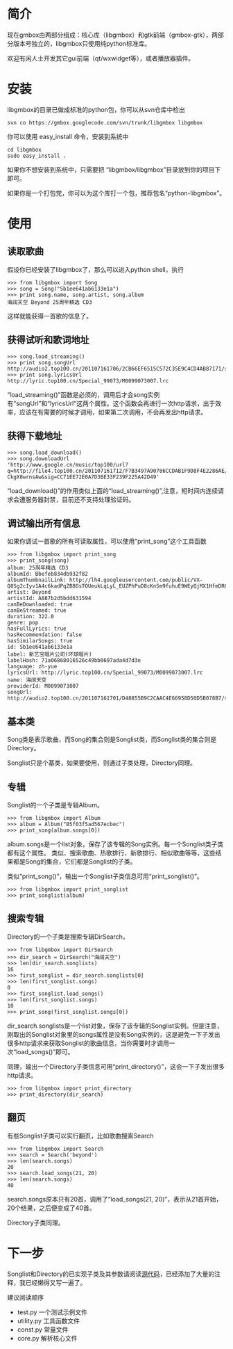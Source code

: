 # 简介 #

现在gmbox由两部分组成：核心库（libgmbox）和gtk前端（gmbox-gtk），两部分版本号独立的，libgmbox只使用纯python标准库。

欢迎有闲人士开发其它gui前端（qt/wxwidget等），或者播放器插件。

# 安装 #

libgmbox的目录已做成标准的python包，你可以从svn仓库中检出

```
svn co https://gmbox.googlecode.com/svn/trunk/libgmbox libgmbox
```

你可以使用 easy\_install 命令，安装到系统中

```
cd libgmbox
sudo easy_install .
```

如果你不想安装到系统中，只需要把 “libgmbox/libgmbox”目录放到你的项目下即可。

如果你是一个打包党，你可以为这个库打一个包，推荐包名“python-libgmbox”。

# 使用 #

## 读取歌曲 ##

假设你已经安装了libgmbox了，那么可以进入python shell，执行

```
>>> from libgmbox import Song
>>> song = Song("Sb1ee641ab6133e1a")
>>> print song.name, song.artist, song.album
海阔天空 Beyond 25周年精选 CD3
```

这样就能获得一首歌的信息了。

## 获得试听和歌词地址 ##

```
>>> song.load_streaming()
>>> print song.songUrl
http://audio2.top100.cn/201107161706/2CB66EF6515C572C35E9C4CD4AB87171/streaming1/Special_99073/M0099073007.mp3
>>> print song.lyricsUrl
http://lyric.top100.cn/Special_99073/M0099073007.lrc
```

“load\_streaming()”函数是必须的，调用后才会song实例有“songUrl”和“lyricsUrl“这两个属性。这个函数会再进行一次http请求，出于效率，应该在有需要的时候才调用，如果第二次调用，不会再发出http请求。

## 获得下载地址 ##

```
>>> song.load_download()
>>> song.downloadUrl
'http://www.google.cn/music/top100/url?q=http://file4.top100.cn/201107161712/F7B3497A90786CCDAB1F9D8F4E2286AE/Special_99073/%25E6%25B5%25B7%25E9%2598%2594%25E5%25A4%25A9%25E7%25A9%25BA.mp3&ct=rdl&cad=dl&ei=4lUhTuizG8-CkgX8wrnsAw&sig=CC71EE72E0A7D3BE33F239F225A42D49'
```

“load\_download()”的作用类似上面的“load\_streaming()”,注意，短时间内连续请求会遭服务器封禁，目前还不支持处理验证码。

## 调试输出所有信息 ##

如果你调试一首歌的所有可读取属性，可以使用“print\_song”这个工具函数

```
>>> from libgmbox import print_song
>>> print_song(song)
album: 25周年精选 CD3
albumId: Bbefeb834db932f82
albumThumbnailLink: http://lh4.googleusercontent.com/public/VX-Q8Sg2cIyv1A4c6kadPqZB8OsTOUeukLqLyL_EUZPhPuD8cKn5m9fuhuE9WEyQjMX1HfmDR65cFtM_ik6844802RakdfR7YYQRyXNBEQbXRN_fxtynCZlzcwMjVbYgdvg
artist: Beyond
artistId: A887b2d5bdd631594
canBeDownloaded: true
canBeStreamed: true
duration: 322.0
genre: pop
hasFullLyrics: true
hasRecommendation: false
hasSimilarSongs: true
id: Sb1ee641ab6133e1a
label: 新艺宝唱片公司(环球唱片)
labelHash: 71a06868016526c49bb0697ada4d7d3e
language: zh-yue
lyricsUrl: http://lyric.top100.cn/Special_99073/M0099073007.lrc
name: 海阔天空
providerId: M0099073007
songUrl: http://audio2.top100.cn/201107161701/D48855B9C2CAAC4E66958D50D5B078B7/streaming1/Special_99073/M0099073007.mp3
```

## 基本类 ##

Song类是表示歌曲，而Song的集合则是Songlist类，而Songlist类的集合则是Directory。

Songlist只是个基类，如果要使用，则通过子类处理，Directory同理。

## 专辑 ##

Songlist的一个子类是专辑Album。

```
>>> from libgmbox import Album
>>> album = Album("B5f03f5ad567ecbec")
>>> print_song(album.songs[0])
```

album.songs是一个list对象，保存了该专辑的Song实例。每一个Songlist类子类都有这个属性。 类似、搜索歌曲、热歌排行、新歌排行、相似歌曲等等，这些结果都是Song的集合，它们都是Songlist的子类。

类似“print\_song()”，输出一个Songlist子类信息可用“print\_songlist()”。

```
>>> from libgmbox import print_songlist
>>> print_songlist(album)
```

## 搜索专辑 ##

Directory的一个子类是搜索专辑DirSearch，

```
>>> from libgmbox import DirSearch
>>> dir_search = DirSearch("海阔天空")
>>> len(dir_search.songlists)
16
>>> first_songlist = dir_search.songlists[0]
>>> len(first_songlist.songs)
0
>>> first_songlist.load_songs()
>>> len(first_songlist.songs)
10
>>> print_song(first_songlist.songs[0])
```

dir\_search.songlists是一个list对象，保存了该专辑的Songlist实例。但是注意，刚取出的Songlist对象里的songs属性是没有Song实例的，这是避免一下子发出很多http请求来获取Songlist的歌曲信息，当你需要时才调用一次“load\_songs()”即可。

同理，输出一个Directory子类信息可用“print\_directory()”，这会一下子发出很多http请求。

```
>>> from libgmbox import print_directory
>>> print_directory(dir_search)
```

## 翻页 ##

有些Songlist子类可以实行翻页，比如歌曲搜索Search

```
>>> from libgmbox import Search
>>> search = Search('beyond')
>>> len(search.songs)
20
>>> search.load_songs(21, 20)
>>> len(search.songs)
40
```

search.songs原本只有20首，调用了“load\_songs(21, 20)”，表示从21首开始，20个结果，之后便变成了40首。

Directory子类同理。

# 下一步 #

Songlist和Directory的已实现子类及其参数请阅读[源代码](https://code.google.com/p/gmbox/source/browse/#svn%2Ftrunk%2Flibgmbox%2Flibgmbox)，已经添加了大量的注释，我已经懒得又写一遍了。

建议阅读顺序

  * test.py 一个测试示例文件
  * utility.py 工具函数文件
  * const.py 常量文件
  * core.py 解析核心文件